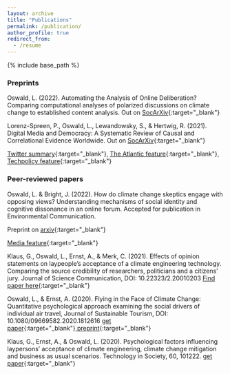 ```yaml
---
layout: archive
title: "Publications"
permalink: /publication/
author_profile: true
redirect_from:
  - /resume
---
```


{% include base_path %}



### Preprints

Oswald, L. (2022). Automating the Analysis of Online Deliberation? Comparing computational analyses of polarized discussions on climate change to established content analysis. Out on [SocArXiv](https://osf.io/preprints/socarxiv/qmzwx){:target="_blank"}

Lorenz-Spreen, P., Oswald, L., Lewandowsky, S., & Hertwig, R. (2021). Digital Media and Democracy: A Systematic Review of Causal and Correlational Evidence Worldwide. Out on [SocArXiv](https://osf.io/preprints/socarxiv/p3z9v){:target="_blank"}

[Twitter summary](https://twitter.com/LisaFOswaldo/status/1463140731317538824){:target="_blank"},
[The Atlantic feature](https://www.theatlantic.com/magazine/archive/2022/05/social-media-democracy-trust-babel/629369/?utm_source=newsletter&utm_medium=email&utm_campaign=atlantic-daily-newsletter&utm_content=20220411&utm_term=The%20Atlantic%20Daily){:target="_blank"},
[Techpolicy feature](https://techpolicy.press/cause-for-concern-on-role-of-digital-media-in-decline-of-democracy/){:target="_blank"}



### Peer-reviewed papers

Oswald, L. & Bright, J. (2022). How do climate change skeptics engage with opposing views? Understanding mechanisms of social identity and cognitive dissonance in an online forum. Accepted for publication in Environmental Communication.

Preprint on [arxiv](https://arxiv.org/abs/2102.06516){:target="_blank"}

[Media feature](https://www.dailyadvent.com/news/491708f76749b23a3465195e9deaa09e-New-Draft-Paper-Confirms-Feeding-Trolls-Keeps-Them-Coming-Back-For-More){:target="_blank"}

Klaus, G., Oswald, L., Ernst, A., & Merk, C. (2021). Effects of opinion statements on laypeople’s acceptance of a climate engineering technology. Comparing the source credibility of researchers, politicians and a citizens’ jury. Journal of Science Communication, DOI: 10.22323/2.20010203 [Find paper here](https://jcom.sissa.it/archive/20/01/JCOM_2001_2021_A03){:target="_blank"}

Oswald, L., & Ernst, A. (2020). Flying in the Face of Climate Change: Quantitative psychological approach examining the social drivers of individual air travel, Journal of Sustainable Tourism, DOI: 10.1080/09669582.2020.1812616
[get paper](https://www.tandfonline.com/doi/full/10.1080/09669582.2020.1812616){:target="_blank"},[preprint](../files/Oswald_Ernst_2020.pdf){:target="_blank"}

Klaus, G., Ernst, A., & Oswald, L. (2020). Psychological factors influencing laypersons’ acceptance of climate engineering, climate change mitigation and business as usual scenarios. Technology in Society, 60, 101222.
[get paper](https://www.sciencedirect.com/science/article/pii/S0160791X1930137X){:target="_blank"}

